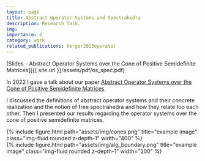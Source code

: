 ```yaml
---
layout: page
title: Abstract Operator Systems and Spectrahedra
description: Research Talk.
img: 
importance: 4
category: work
related_publications: berger2023operator
---
```


[Slides - Abstract Operator Systems over the Cone of Positive Semidefinite Matrices]({{ site.url }}/assets/pdf/os_spec.pdf)

In 2022 I gave a talk about our paper [Abstract Operator Systems over the Cone of Positive Semidefinite Matrices](https://arxiv.org/abs/2109.14453)

I discussed the definitions of abstract operator systems and their concrete realization and the notion of free spectrahedra and how they relate too each other. Then I presented our results regarding the operator systems over the cone of positive semidefinite matrices.

<div class="row text-center">
    <div class="col-sm mt-3 mt-md-0">
        {% include figure.html path="assets/img/cones.png" title="example image" class="img-fluid rounded z-depth-1" width="400" %}
    </div>
        <div class="col-sm mt-3 mt-md-0">
        {% include figure.html path="assets/img/alg_boundary.png" title="example image" class="img-fluid rounded z-depth-1" width="200" %}
    </div>
</div>

